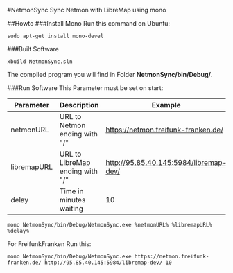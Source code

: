 #NetmonSync
Sync Netmon with LibreMap using mono

##Howto
###Install Mono
Run this command on Ubuntu:
```
sudo apt-get install mono-devel
```
###Built Software
```
xbuild NetmonSync.sln
```
The compiled program you will find in Folder **NetmonSync/bin/Debug/**.

###Run Software
This Parameter must be set on start:

Parameter   | Description                      | Example
----------- | ---------------------------------| --------------------------------------
netmonURL   | URL to Netmon ending with "/"    | https://netmon.freifunk-franken.de/
libremapURL | URL to LibreMap ending with "/"  | http://95.85.40.145:5984/libremap-dev/
delay       | Time in minutes waiting          | 10

```
mono NetmonSync/bin/Debug/NetmonSync.exe %netmonURL% %libremapURL% %delay%
```
For FreifunkFranken Run this:
```
mono NetmonSync/bin/Debug/NetmonSync.exe https://netmon.freifunk-franken.de/ http://95.85.40.145:5984/libremap-dev/ 10
```
